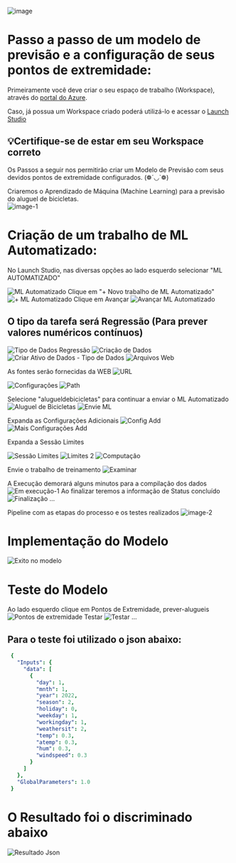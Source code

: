 ![image](https://github.com/cezarscarvalho/DIO-Azure-Microsoft-Projetos/assets/158849910/721a73fe-865b-4416-a2cf-f5ef7a9a3eff)


# Passo a passo de um modelo de previsão e a configuração de seus pontos de extremidade:


Primeiramente você deve criar o seu espaço de trabalho (Workspace), através do [portal do Azure](https://www.portal.azure.com).

Caso, já possua um Workspace criado poderá utilizá-lo e acessar o [Launch Studio](https://ml.azure.com) 

## 💡Certifique-se de estar em seu Workspace correto

Os Passos a seguir nos permitirão criar um Modelo de Previsão com seus devidos pontos de extremidade configurados. (❁´◡`❁)

Criaremos o Aprendizado de Máquina (Machine Learning) para a previsão do aluguel de bicicletas.    
![image-1](https://github.com/cezarscarvalho/DIO-Azure-Microsoft-Projetos/assets/158849910/412fafe9-9dc4-4e63-ab87-88ba72620ffc)



# Criação de um trabalho de ML Automatizado:

No Launch Studio, nas diversas opções ao lado esquerdo selecionar  "ML AUTOMATIZADO" 

![ML Automatizado](https://github.com/cezarscarvalho/DIO-Azure-Microsoft-Projetos/assets/158849910/a9e60236-0cbb-4cdd-b5d1-da1da14cdc4a)
Clique em "+ Novo trabalho de ML Automatizado"
![+ ML Automatizado](https://github.com/cezarscarvalho/DIO-Azure-Microsoft-Projetos/assets/158849910/a88ca61c-dc2e-49f8-9cbe-d47a14c5788f)
Clique em Avançar
![Avançar ML Automatizado](https://github.com/cezarscarvalho/DIO-Azure-Microsoft-Projetos/assets/158849910/c40f590c-b448-4bb2-b483-b02fba23b8f3)
## O tipo da tarefa será Regressão (Para prever valores numéricos contínuos)
![Tipo de Dados Regressão](https://github.com/cezarscarvalho/DIO-Azure-Microsoft-Projetos/assets/158849910/a79302be-76c5-4f78-8479-a34a02e2d934)
![Criação de Dados](https://github.com/cezarscarvalho/DIO-Azure-Microsoft-Projetos/assets/158849910/52d1ef05-bf1b-4432-95fd-abbd28ab986b)
![Criar Ativo de Dados - Tipo de Dados](https://github.com/cezarscarvalho/DIO-Azure-Microsoft-Projetos/assets/158849910/585043ac-4994-4928-9ab9-72633a5a9e49)
![Arquivos Web](https://github.com/cezarscarvalho/DIO-Azure-Microsoft-Projetos/assets/158849910/add29ab6-83f1-4edb-ae7d-57a54087283b)

As fontes serão fornecidas da WEB
![URL](https://github.com/cezarscarvalho/DIO-Azure-Microsoft-Projetos/assets/158849910/d35faf4d-e650-4065-8f10-6734fabf7cbe)


![Configurações](https://github.com/cezarscarvalho/DIO-Azure-Microsoft-Projetos/assets/158849910/a97e49a3-42d8-41b3-b97e-72d4a384a235)
![Path](https://github.com/cezarscarvalho/DIO-Azure-Microsoft-Projetos/assets/158849910/b2279cb5-feba-45fa-981f-3b4922700599)

Selecione "alugueldebicicletas" para continuar a enviar o ML Automatizado
![Aluguel de Bicicletas](https://github.com/cezarscarvalho/DIO-Azure-Microsoft-Projetos/assets/158849910/b9364601-526e-482e-bc0a-ccda737121d7)
![Envie ML](https://github.com/cezarscarvalho/DIO-Azure-Microsoft-Projetos/assets/158849910/0389d91b-4ded-4510-864a-f070fb085b2d)

Expanda as Configurações Adicionais
![Config Add](https://github.com/cezarscarvalho/DIO-Azure-Microsoft-Projetos/assets/158849910/670b4a47-717c-4575-90a4-8b2b1c236ddd)
![Mais Configurações Add](https://github.com/cezarscarvalho/DIO-Azure-Microsoft-Projetos/assets/158849910/f41f34a2-aea2-46e3-ab6e-b78e21e05f4a)


Expanda a Sessão Limites

![Sessão Limites](https://github.com/cezarscarvalho/DIO-Azure-Microsoft-Projetos/assets/158849910/9bde8738-9b66-45e8-9c66-36410cd7cd84)
![Limites 2](https://github.com/cezarscarvalho/DIO-Azure-Microsoft-Projetos/assets/158849910/b6f57fb9-7b8b-4954-be40-5d45ceb384f1)
![Computação](https://github.com/cezarscarvalho/DIO-Azure-Microsoft-Projetos/assets/158849910/2dda7352-c34e-4423-93e7-7c149e0db3f6)


Envie o trabalho de treinamento
![Examinar](https://github.com/cezarscarvalho/DIO-Azure-Microsoft-Projetos/assets/158849910/06e1ac29-b200-4f9b-933c-10738db325d8)

A Execução demorará alguns minutos para a compilação dos dados
![Em execução-1](https://github.com/cezarscarvalho/DIO-Azure-Microsoft-Projetos/assets/158849910/a907a74a-9192-4b4a-841c-b024e21b940e)
Ao finalizar teremos a informação de Status concluído
![Finalização](https://github.com/cezarscarvalho/DIO-Azure-Microsoft-Projetos/assets/158849910/60f6cc01-dc55-4a29-8709-cb9e454d113d)
...

Pipeline com as etapas do processo e os testes realizados
![image-2](https://github.com/cezarscarvalho/DIO-Azure-Microsoft-Projetos/assets/158849910/226dc15b-90be-41a8-a485-71b27c4f0dad)
# Implementação do Modelo
![Exito no modelo](https://github.com/cezarscarvalho/DIO-Azure-Microsoft-Projetos/assets/158849910/e2099a98-2040-4624-9a81-b6dd5f76d335)
# Teste do Modelo

Ao lado esquerdo clique em Pontos de Extremidade, prever-alugueis
![Pontos de extremidade](https://github.com/cezarscarvalho/DIO-Azure-Microsoft-Projetos/assets/158849910/7b7bc0c3-ee54-4d73-a0ef-3eefabc51181)
Testar
![Testar](https://github.com/cezarscarvalho/DIO-Azure-Microsoft-Projetos/assets/158849910/939625ae-208e-4166-8bd2-fa29a14d91fc)
...

## Para o teste foi utilizado o json abaixo:
```yaml
 {
   "Inputs": { 
     "data": [
       {
         "day": 1,
         "mnth": 1,   
         "year": 2022,
         "season": 2,
         "holiday": 0,
         "weekday": 1,
         "workingday": 1,
         "weathersit": 2, 
         "temp": 0.3, 
         "atemp": 0.3,
         "hum": 0.3,
         "windspeed": 0.3 
       }
     ]    
   },   
   "GlobalParameters": 1.0
 }
 ``````


# O Resultado foi o discriminado abaixo

![Resultado Json](https://github.com/cezarscarvalho/Fotos-Projetos-Azure/assets/158849910/2ba97c97-f855-48d3-b4fa-e267f31700e1)
